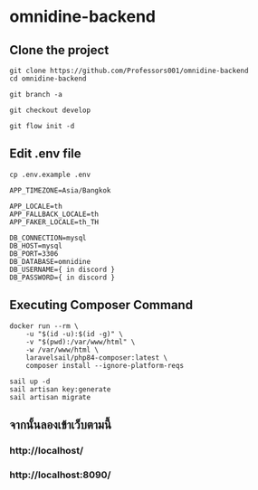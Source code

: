 # omnidine-backend

## Clone the project

```
git clone https://github.com/Professors001/omnidine-backend
cd omnidine-backend
```

```
git branch -a
```

```
git checkout develop
```

```
git flow init -d
```
## Edit .env file
```
cp .env.example .env
```

```
APP_TIMEZONE=Asia/Bangkok 
```

```
APP_LOCALE=th
APP_FALLBACK_LOCALE=th
APP_FAKER_LOCALE=th_TH
```

```
DB_CONNECTION=mysql
DB_HOST=mysql
DB_PORT=3306
DB_DATABASE=omnidine
DB_USERNAME={ in discord }
DB_PASSWORD={ in discord }
```

## Executing Composer Command
```
docker run --rm \
    -u "$(id -u):$(id -g)" \
    -v "$(pwd):/var/www/html" \
    -w /var/www/html \
    laravelsail/php84-composer:latest \
    composer install --ignore-platform-reqs
```

```
sail up -d
sail artisan key:generate
sail artisan migrate
```
## จากนั้นลองเข้าเว็บตามนี้

### http://localhost/

### http://localhost:8090/
